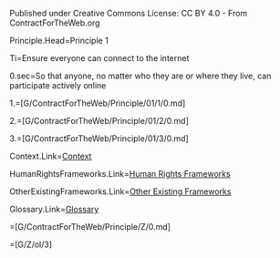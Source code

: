 Published under Creative Commons License: CC BY 4.0 - From ContractForTheWeb.org

Principle.Head=Principle 1

Ti=Ensure everyone can connect to the internet

0.sec=So that anyone, no matter who they are or where they live, can participate actively online

1.=[G/ContractForTheWeb/Principle/01/1/0.md]

2.=[G/ContractForTheWeb/Principle/01/2/0.md]

3.=[G/ContractForTheWeb/Principle/01/3/0.md]

Context.Link=<a href="https://contractfortheweb.org/principles/principles/principle-1-more-info/#section-1">Context</a>

HumanRightsFrameworks.Link=<a href="https://contractfortheweb.org/principles/principles/principle-1-more-info/#section-2">Human Rights Frameworks</a>

OtherExistingFrameworks.Link=<a href="https://contractfortheweb.org/principles/principles/principle-1-more-info/#section-3">Other Existing Frameworks</a>

Glossary.Link=<a href="https://contractfortheweb.org/principles/principles/principle-1-more-info/#section-4">Glossary</a>

=[G/ContractForTheWeb/Principle/Z/0.md]

=[G/Z/ol/3]